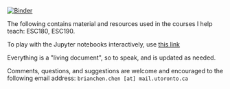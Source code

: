 [![Binder](https://mybinder.org/badge_logo.svg)](https://mybinder.org/v2/gh/ihasdapie/teaching/HEAD?urlpath=tree)



The following contains material and resources used in the courses I help teach: ESC180, ESC190. 

To play with the Jupyter notebooks interactively, use [this link](https://mybinder.org/v2/gh/ihasdapie/teaching/HEAD)

Everything is a "living document", so to speak, and is updated as needed.

Comments, questions, and suggestions are welcome and encouraged to the following email address: `brianchen.chen [at] mail.utoronto.ca`




